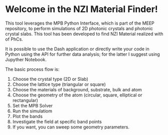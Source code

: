 # Welcome in the NZI Material Finder!
This tool leverages the MPB Python Interface, which is part of the MEEP repository, to perform simulations of 2D photonic crystals and photonic crystal slabs.
This tool has been developed to find NZI Material realized with of PhCs. 

It is possible to use the Dash application or directly write your code in Python using the API for further data analysis; for the latter I suggest using Jupyther Notebook. 

The basic process flow is: 

1. Choose the crystal type (2D or Slab)
2. Choose the lattice type (triangular or square)
3. Choose the materials of background, substrate,  bulk and atom
4. Choose the geometry of the atom (circular, square, elliptical or rectangular)
5. Set the MPB Solver
6. Run the simulatiom 
7. Plot the bands
8. Investigate the field at specific band points
9. If you want, you can sweep some geometry parameters. 






